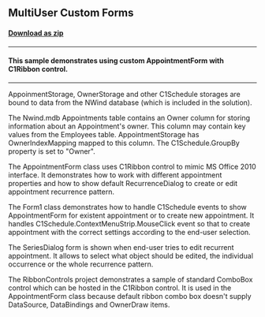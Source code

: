 ## MultiUser Custom Forms
#### [Download as zip](https://grapecity.github.io/DownGit/#/home?url=https://github.com/GrapeCity/ComponentOne-WinForms-Samples/tree/master/NetFramework\Schedule\CS\MultiUserCustomForms)
____
#### This sample demonstrates using custom AppointmentForm with C1Ribbon control.
____
AppoinmentStorage, OwnerStorage and other C1Schedule storages are bound to data from the NWind database (which is included in the solution). 

The Nwind.mdb Appointments table contains an Owner column for storing information about an Appointment's owner. This column may contain key values from the Employees table. AppointmentStorage has OwnerIndexMapping mapped to this column. The C1Schedule.GroupBy property is set to "Owner". 

The AppointmentForm class uses C1Ribbon control to mimic MS Office 2010 interface. It demonstrates how to work with different appointment properties and how to show default RecurrenceDialog to create or edit appointment recurrence pattern. 

The Form1 class demonstrates how to handle C1Schedule events to show AppointmentForm for existent appointment or to create new appointment. It handles C1Schedule.ContextMenuStrip.MouseClick event so that to create appointment with the correct settings according to the end-user selection. 

The SeriesDialog form is shown when end-user tries to edit recurrent appointment. It allows to select what object should be edited, the individual occurrence or the whole recurrence pattern. 

The RibbonControls project demonstrates a sample of standard ComboBox control which can be hosted in the C1Ribbon control. It is used in the AppointmentForm class because default ribbon combo box doesn't supply DataSource, DataBindings and OwnerDraw items. 


